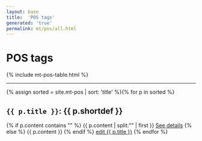 ```yaml
---
layout: base
title:  'POS tags'
generated: 'true'
permalink: mt/pos/all.html
---
```


# POS tags

{% include mt-pos-table.html %}

----------

{% assign sorted = site.mt-pos | sort: 'title' %}{% for p in sorted %}
<a id="al-mt-pos/{{ p.title }}" class="al-dest"/>
<h2><code>{{ p.title }}</code>: {{ p.shortdef }}</h2>
{% if p.content contains "<!--details-->" %}    
{{ p.content | split:"<!--details-->" | first }}
<a href="{{ p.title }}" class="al-doc">See details</a>
{% else %}
{{ p.content }}
{% endif %}
<a href="{{ site.git_edit }}/{% if p.collection %}{{ p.relative_path }}{% else %}{{ p.path }}{% endif %}" target="#">edit {{ p.title }}</a>
{% endfor %}
